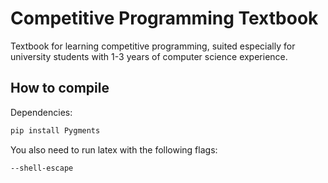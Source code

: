 # Competitive Programming Textbook

Textbook for learning competitive programming, suited especially for university students with 1-3 years of computer science experience. 

## How to compile

Dependencies:
```bash
pip install Pygments
```

You also need to run latex with the following flags:
```bash
--shell-escape
```

